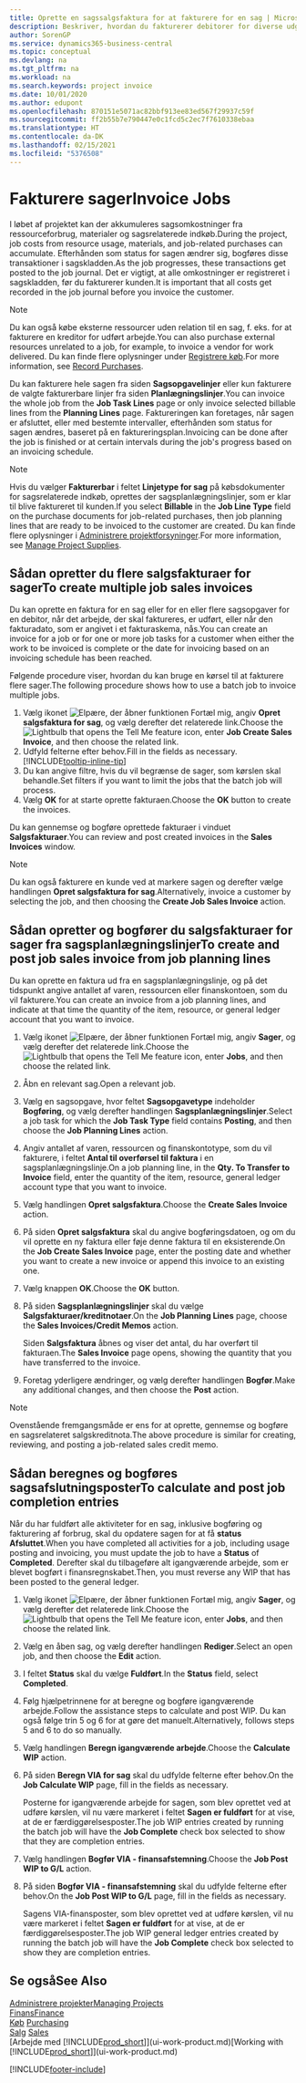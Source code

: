 ```yaml
---
title: Oprette en sagssalgsfaktura for at fakturere for en sag | Microsoft Docs
description: Beskriver, hvordan du fakturerer debitorer for diverse udgifter, efterhånden som et projekt skrider frem.
author: SorenGP
ms.service: dynamics365-business-central
ms.topic: conceptual
ms.devlang: na
ms.tgt_pltfrm: na
ms.workload: na
ms.search.keywords: project invoice
ms.date: 10/01/2020
ms.author: edupont
ms.openlocfilehash: 870151e5071ac82bbf913ee83ed567f29937c59f
ms.sourcegitcommit: ff2b55b7e790447e0c1fcd5c2ec7f7610338ebaa
ms.translationtype: HT
ms.contentlocale: da-DK
ms.lasthandoff: 02/15/2021
ms.locfileid: "5376508"
---
```

# <a name="invoice-jobs"></a><span data-ttu-id="d7f66-103">Fakturere sager</span><span class="sxs-lookup"><span data-stu-id="d7f66-103">Invoice Jobs</span></span>
<span data-ttu-id="d7f66-104">I løbet af projektet kan der akkumuleres sagsomkostninger fra ressourceforbrug, materialer og sagsrelaterede indkøb.</span><span class="sxs-lookup"><span data-stu-id="d7f66-104">During the project, job costs from resource usage, materials, and job-related purchases can accumulate.</span></span> <span data-ttu-id="d7f66-105">Efterhånden som status for sagen ændrer sig, bogføres disse transaktioner i sagskladden.</span><span class="sxs-lookup"><span data-stu-id="d7f66-105">As the job progresses, these transactions get posted to the job journal.</span></span> <span data-ttu-id="d7f66-106">Det er vigtigt, at alle omkostninger er registreret i sagskladden, før du fakturerer kunden.</span><span class="sxs-lookup"><span data-stu-id="d7f66-106">It is important that all costs get recorded in the job journal before you invoice the customer.</span></span>

> [!NOTE]
> <span data-ttu-id="d7f66-107">Du kan også købe eksterne ressourcer uden relation til en sag, f. eks. for at fakturere en kreditor for udført arbejde.</span><span class="sxs-lookup"><span data-stu-id="d7f66-107">You can also purchase external resources unrelated to a job, for example, to invoice a vendor for work delivered.</span></span> <span data-ttu-id="d7f66-108">Du kan finde flere oplysninger under [Registrere køb](purchasing-how-record-purchases.md).</span><span class="sxs-lookup"><span data-stu-id="d7f66-108">For more information, see [Record Purchases](purchasing-how-record-purchases.md).</span></span>

<span data-ttu-id="d7f66-109">Du kan fakturere hele sagen fra siden **Sagsopgavelinjer** eller kun fakturere de valgte fakturerbare linjer fra siden **Planlægningslinjer**.</span><span class="sxs-lookup"><span data-stu-id="d7f66-109">You can invoice the whole job from the **Job Task Lines** page or only invoice selected billable lines from the **Planning Lines** page.</span></span> <span data-ttu-id="d7f66-110">Faktureringen kan foretages, når sagen er afsluttet, eller med bestemte intervaller, efterhånden som status for sagen ændres, baseret på en faktureringsplan.</span><span class="sxs-lookup"><span data-stu-id="d7f66-110">Invoicing can be done after the job is finished or at certain intervals during the job's progress based on an invoicing schedule.</span></span>

> [!NOTE]  
> <span data-ttu-id="d7f66-111">Hvis du vælger **Fakturerbar** i feltet **Linjetype for sag** på købsdokumenter for sagsrelaterede indkøb, oprettes der sagsplanlægningslinjer, som er klar til blive faktureret til kunden.</span><span class="sxs-lookup"><span data-stu-id="d7f66-111">If you select **Billable** in the **Job Line Type** field on the purchase documents for job-related purchases, then job planning lines that are ready to be invoiced to the customer are created.</span></span> <span data-ttu-id="d7f66-112">Du kan finde flere oplysninger i [Administrere projektforsyninger](projects-how-manage-project-supplies.md).</span><span class="sxs-lookup"><span data-stu-id="d7f66-112">For more information, see [Manage Project Supplies](projects-how-manage-project-supplies.md).</span></span>

## <a name="to-create-multiple-job-sales-invoices"></a><span data-ttu-id="d7f66-113">Sådan opretter du flere salgsfakturaer for sager</span><span class="sxs-lookup"><span data-stu-id="d7f66-113">To create multiple job sales invoices</span></span>
<span data-ttu-id="d7f66-114">Du kan oprette en faktura for en sag eller for en eller flere sagsopgaver for en debitor, når det arbejde, der skal faktureres, er udført, eller når den fakturadato, som er angivet i et fakturaskema, nås.</span><span class="sxs-lookup"><span data-stu-id="d7f66-114">You can create an invoice for a job or for one or more job tasks for a customer when either the work to be invoiced is complete or the date for invoicing based on an invoicing schedule has been reached.</span></span>

<span data-ttu-id="d7f66-115">Følgende procedure viser, hvordan du kan bruge en kørsel til at fakturere flere sager.</span><span class="sxs-lookup"><span data-stu-id="d7f66-115">The following procedure shows how to use a batch job to invoice multiple jobs.</span></span>  

1. <span data-ttu-id="d7f66-116">Vælg ikonet ![Elpære, der åbner funktionen Fortæl mig](media/ui-search/search_small.png "Fortæl mig, hvad du vil foretage dig"), angiv **Opret salgsfaktura for sag**, og vælg derefter det relaterede link.</span><span class="sxs-lookup"><span data-stu-id="d7f66-116">Choose the ![Lightbulb that opens the Tell Me feature](media/ui-search/search_small.png "Tell me what you want to do") icon, enter **Job Create Sales Invoice**, and then choose the related link.</span></span>  
2. <span data-ttu-id="d7f66-117">Udfyld felterne efter behov.</span><span class="sxs-lookup"><span data-stu-id="d7f66-117">Fill in the fields as necessary.</span></span> [!INCLUDE[tooltip-inline-tip](includes/tooltip-inline-tip_md.md)]
3. <span data-ttu-id="d7f66-118">Du kan angive filtre, hvis du vil begrænse de sager, som kørslen skal behandle.</span><span class="sxs-lookup"><span data-stu-id="d7f66-118">Set filters if you want to limit the jobs that the batch job will process.</span></span>
4. <span data-ttu-id="d7f66-119">Vælg **OK** for at starte oprette fakturaen.</span><span class="sxs-lookup"><span data-stu-id="d7f66-119">Choose the **OK** button to create the invoices.</span></span>  

<span data-ttu-id="d7f66-120">Du kan gennemse og bogføre oprettede fakturaer i vinduet **Salgsfakturaer**.</span><span class="sxs-lookup"><span data-stu-id="d7f66-120">You can review and post created invoices in the **Sales Invoices** window.</span></span>

> [!NOTE]
> <span data-ttu-id="d7f66-121">Du kan også fakturere en kunde ved at markere sagen og derefter vælge handlingen **Opret salgsfaktura for sag**.</span><span class="sxs-lookup"><span data-stu-id="d7f66-121">Alternatively, invoice a customer by selecting the job, and then choosing the **Create Job Sales Invoice** action.</span></span> 

## <a name="to-create-and-post-job-sales-invoice-from-job-planning-lines"></a><span data-ttu-id="d7f66-122">Sådan opretter og bogfører du salgsfakturaer for sager fra sagsplanlægningslinjer</span><span class="sxs-lookup"><span data-stu-id="d7f66-122">To create and post job sales invoice from job planning lines</span></span>
<span data-ttu-id="d7f66-123">Du kan oprette en faktura ud fra en sagsplanlægningslinje, og på det tidspunkt angive antallet af varen, ressourcen eller finanskontoen, som du vil fakturere.</span><span class="sxs-lookup"><span data-stu-id="d7f66-123">You can create an invoice from a job planning lines, and indicate at that time the quantity of the item, resource, or general ledger account that you want to invoice.</span></span>

1. <span data-ttu-id="d7f66-124">Vælg ikonet ![Elpære, der åbner funktionen Fortæl mig](media/ui-search/search_small.png "Fortæl mig, hvad du vil foretage dig"), angiv **Sager**, og vælg derefter det relaterede link.</span><span class="sxs-lookup"><span data-stu-id="d7f66-124">Choose the ![Lightbulb that opens the Tell Me feature](media/ui-search/search_small.png "Tell me what you want to do") icon, enter **Jobs**, and then choose the related link.</span></span>
2. <span data-ttu-id="d7f66-125">Åbn en relevant sag.</span><span class="sxs-lookup"><span data-stu-id="d7f66-125">Open a relevant job.</span></span>
3. <span data-ttu-id="d7f66-126">Vælg en sagsopgave, hvor feltet **Sagsopgavetype** indeholder **Bogføring**, og vælg derefter handlingen **Sagsplanlægningslinjer**.</span><span class="sxs-lookup"><span data-stu-id="d7f66-126">Select a job task for which the **Job Task Type** field contains **Posting**, and then choose the **Job Planning Lines** action.</span></span>  
4. <span data-ttu-id="d7f66-127">Angiv antallet af varen, ressourcen og finanskontotype, som du vil fakturere, i feltet **Antal til overførsel til faktura** i en sagsplanlægningslinje.</span><span class="sxs-lookup"><span data-stu-id="d7f66-127">On a job planning line, in the **Qty. To Transfer to Invoice** field, enter the quantity of the item, resource, general ledger account type that you want to invoice.</span></span>  
5. <span data-ttu-id="d7f66-128">Vælg handlingen **Opret salgsfaktura**.</span><span class="sxs-lookup"><span data-stu-id="d7f66-128">Choose the **Create Sales Invoice** action.</span></span>
6. <span data-ttu-id="d7f66-129">På siden **Opret salgsfaktura** skal du angive bogføringsdatoen, og om du vil oprette en ny faktura eller føje denne faktura til en eksisterende.</span><span class="sxs-lookup"><span data-stu-id="d7f66-129">On the **Job Create Sales Invoice** page, enter the posting date and whether you want to create a new invoice or append this invoice to an existing one.</span></span>
7. <span data-ttu-id="d7f66-130">Vælg knappen **OK**.</span><span class="sxs-lookup"><span data-stu-id="d7f66-130">Choose the **OK** button.</span></span>  
8. <span data-ttu-id="d7f66-131">På siden **Sagsplanlægningslinjer** skal du vælge **Salgsfakturaer/kreditnotaer**.</span><span class="sxs-lookup"><span data-stu-id="d7f66-131">On the **Job Planning Lines** page, choose the **Sales Invoices/Credit Memos** action.</span></span>

    <span data-ttu-id="d7f66-132">Siden **Salgsfaktura** åbnes og viser det antal, du har overført til fakturaen.</span><span class="sxs-lookup"><span data-stu-id="d7f66-132">The **Sales Invoice** page opens, showing the quantity that you have transferred to the invoice.</span></span>
9. <span data-ttu-id="d7f66-133">Foretag yderligere ændringer, og vælg derefter handlingen **Bogfør**.</span><span class="sxs-lookup"><span data-stu-id="d7f66-133">Make any additional changes, and then choose the **Post** action.</span></span>

> [!NOTE]  
>   <span data-ttu-id="d7f66-134">Ovenstående fremgangsmåde er ens for at oprette, gennemse og bogføre en sagsrelateret salgskreditnota.</span><span class="sxs-lookup"><span data-stu-id="d7f66-134">The above procedure is similar for creating, reviewing, and posting a job-related sales credit memo.</span></span>

## <a name="to-calculate-and-post-job-completion-entries"></a><span data-ttu-id="d7f66-135">Sådan beregnes og bogføres sagsafslutningsposter</span><span class="sxs-lookup"><span data-stu-id="d7f66-135">To calculate and post job completion entries</span></span>
<span data-ttu-id="d7f66-136">Når du har fuldført alle aktiviteter for en sag, inklusive bogføring og fakturering af forbrug, skal du opdatere sagen for at få **status** **Afsluttet**.</span><span class="sxs-lookup"><span data-stu-id="d7f66-136">When you have completed all activities for a job, including usage posting and invoicing, you must update the job to have a **Status** of **Completed**.</span></span> <span data-ttu-id="d7f66-137">Derefter skal du tilbageføre alt igangværende arbejde, som er blevet bogført i finansregnskabet.</span><span class="sxs-lookup"><span data-stu-id="d7f66-137">Then, you must reverse any WIP that has been posted to the general ledger.</span></span>

1. <span data-ttu-id="d7f66-138">Vælg ikonet ![Elpære, der åbner funktionen Fortæl mig](media/ui-search/search_small.png "Fortæl mig, hvad du vil foretage dig"), angiv **Sager**, og vælg derefter det relaterede link.</span><span class="sxs-lookup"><span data-stu-id="d7f66-138">Choose the ![Lightbulb that opens the Tell Me feature](media/ui-search/search_small.png "Tell me what you want to do") icon, enter **Jobs**, and then choose the related link.</span></span>  
2. <span data-ttu-id="d7f66-139">Vælg en åben sag, og vælg derefter handlingen **Rediger**.</span><span class="sxs-lookup"><span data-stu-id="d7f66-139">Select an open job, and then choose the **Edit** action.</span></span>
3. <span data-ttu-id="d7f66-140">I feltet **Status** skal du vælge **Fuldført**.</span><span class="sxs-lookup"><span data-stu-id="d7f66-140">In the **Status** field, select **Completed**.</span></span>
4. <span data-ttu-id="d7f66-141">Følg hjælpetrinnene for at beregne og bogføre igangværende arbejde.</span><span class="sxs-lookup"><span data-stu-id="d7f66-141">Follow the assistance steps to calculate and post WIP.</span></span> <span data-ttu-id="d7f66-142">Du kan også følge trin 5 og 6 for at gøre det manuelt.</span><span class="sxs-lookup"><span data-stu-id="d7f66-142">Alternatively, follows steps 5 and 6 to do so manually.</span></span>  
5. <span data-ttu-id="d7f66-143">Vælg handlingen **Beregn igangværende arbejde**.</span><span class="sxs-lookup"><span data-stu-id="d7f66-143">Choose the **Calculate WIP** action.</span></span>
6. <span data-ttu-id="d7f66-144">På siden **Beregn VIA for sag** skal du udfylde felterne efter behov.</span><span class="sxs-lookup"><span data-stu-id="d7f66-144">On the **Job Calculate WIP** page, fill in the fields as necessary.</span></span>  

     <span data-ttu-id="d7f66-145">Posterne for igangværende arbejde for sagen, som blev oprettet ved at udføre kørslen, vil nu være markeret i feltet **Sagen er fuldført** for at vise, at de er færdiggørelsesposter.</span><span class="sxs-lookup"><span data-stu-id="d7f66-145">The job WIP entries created by running the batch job will have the **Job Complete** check box selected to show that they are completion entries.</span></span>  
7. <span data-ttu-id="d7f66-146">Vælg handlingen **Bogfør VIA - finansafstemning**.</span><span class="sxs-lookup"><span data-stu-id="d7f66-146">Choose the **Job Post WIP to G/L** action.</span></span>
8. <span data-ttu-id="d7f66-147">På siden **Bogfør VIA - finansafstemning** skal du udfylde felterne efter behov.</span><span class="sxs-lookup"><span data-stu-id="d7f66-147">On the **Job Post WIP to G/L** page, fill in the fields as necessary.</span></span>  

     <span data-ttu-id="d7f66-148">Sagens VIA-finansposter, som blev oprettet ved at udføre kørslen, vil nu være markeret i feltet **Sagen er fuldført** for at vise, at de er færdiggørelsesposter.</span><span class="sxs-lookup"><span data-stu-id="d7f66-148">The job WIP general ledger entries created by running the batch job will have the **Job Complete** check box selected to show they are completion entries.</span></span>

## <a name="see-also"></a><span data-ttu-id="d7f66-149">Se også</span><span class="sxs-lookup"><span data-stu-id="d7f66-149">See Also</span></span>
[<span data-ttu-id="d7f66-150">Administrere projekter</span><span class="sxs-lookup"><span data-stu-id="d7f66-150">Managing Projects</span></span>](projects-manage-projects.md)  
[<span data-ttu-id="d7f66-151">Finans</span><span class="sxs-lookup"><span data-stu-id="d7f66-151">Finance</span></span>](finance.md)  
<span data-ttu-id="d7f66-152">[Køb](purchasing-manage-purchasing.md)       </span><span class="sxs-lookup"><span data-stu-id="d7f66-152">[Purchasing](purchasing-manage-purchasing.md)       </span></span>  
<span data-ttu-id="d7f66-153">[Salg](sales-manage-sales.md)    </span><span class="sxs-lookup"><span data-stu-id="d7f66-153">[Sales](sales-manage-sales.md)    </span></span>  
<span data-ttu-id="d7f66-154">[Arbejde med [!INCLUDE[prod_short](includes/prod_short.md)]](ui-work-product.md)</span><span class="sxs-lookup"><span data-stu-id="d7f66-154">[Working with [!INCLUDE[prod_short](includes/prod_short.md)]](ui-work-product.md)</span></span>  


[!INCLUDE[footer-include](includes/footer-banner.md)]